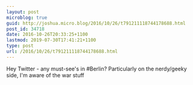```yaml
---
layout: post
microblog: true
guid: http://joshua.micro.blog/2016/10/26/t791211118744178688.html
post_id: 34718
date: 2016-10-26T20:33:25+1100
lastmod: 2019-07-30T17:41:21+1100
type: post
url: /2016/10/26/t791211118744178688.html
---
```

Hey Twitter - any must-see's in #Berlin? Particularly on the nerdy/geeky side, I'm aware of the war stuff
